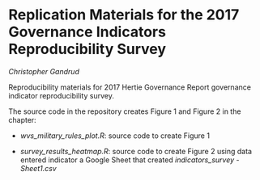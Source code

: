 # Replication Materials for the 2017 Governance Indicators Reproducibility Survey

*Christopher Gandrud*

Reproducibility materials for 2017 Hertie Governance Report governance indicator
reproducibility survey.

The source code in the repository creates Figure 1 and Figure 2 in the chapter:

- *wvs_military_rules_plot.R*: source code to create Figure 1

- *survey_results_heatmap.R*: source code to create Figure 2 using data entered
indicator a Google Sheet that created *indicators_survey -Sheet1.csv*
